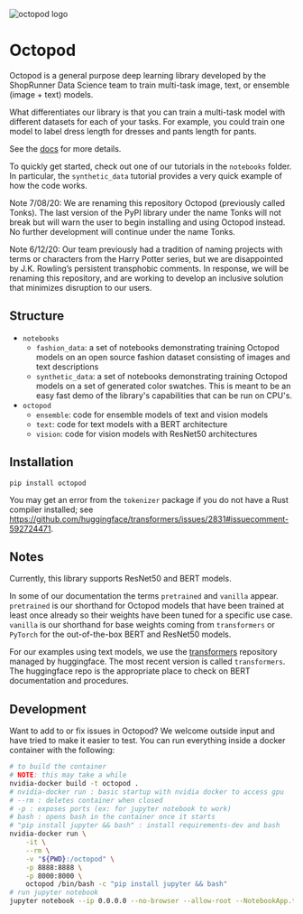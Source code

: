 ![octopod logo](https://net-shoprunner-scratch-data-science.s3.amazonaws.com/msugimura/octopod/octopod_small.jpg)

# Octopod

Octopod is a general purpose deep learning library developed by the ShopRunner Data Science team to train multi-task image, text, or ensemble (image + text) models.

What differentiates our library is that you can train a multi-task model with different datasets for each of your tasks. For example, you could train one model to label dress length for dresses and pants length for pants.

See the [docs](https://octopod.readthedocs.io/en/latest/) for more details.

To quickly get started, check out one of our tutorials in the `notebooks` folder. In particular, the `synthetic_data` tutorial provides a very quick example of how the code works.

Note 7/08/20: We are renaming this repository Octopod (previously called Tonks). The last version of the PyPI library under the name Tonks will not break but will warn the user to begin installing and using Octopod instead. No further development will continue under the name Tonks.

Note 6/12/20: Our team previously had a tradition of naming projects with terms or characters from the Harry Potter series, but we are disappointed by J.K. Rowling’s persistent transphobic comments. In response, we will be renaming this repository, and are working to develop an inclusive solution that minimizes disruption to our users.

## Structure
- `notebooks`
    - `fashion_data`: a set of notebooks demonstrating training Octopod models on an open source fashion dataset consisting of images and text descriptions
    - `synthetic_data`: a set of notebooks demonstrating training Octopod models on a set of generated color swatches. This is meant to be an easy fast demo of the library's capabilities that can be run on CPU's.
- `octopod`
    - `ensemble`: code for ensemble models of text and vision models
    - `text`: code for text models with a BERT architecture
    - `vision`: code for vision models with ResNet50 architectures

## Installation 
```
pip install octopod
```

You may get an error from the `tokenizer` package if you do not have a Rust compiler installed; see https://github.com/huggingface/transformers/issues/2831#issuecomment-592724471.

## Notes
Currently, this library supports ResNet50 and BERT models.

In some of our documentation the terms `pretrained` and `vanilla` appear. `pretrained` is our shorthand for Octopod models that have been trained at least once already so their weights have been tuned for a specific use case. `vanilla` is our shorthand for base weights coming from `transformers` or `PyTorch` for the out-of-the-box BERT and ResNet50 models.

For our examples using text models, we use the [transformers](https://github.com/huggingface/transformers) repository managed by huggingface. The most recent version is called `transformers`. The huggingface repo is the appropriate place to check on BERT documentation and procedures.

## Development

Want to add to or fix issues in Octopod? We welcome outside input and have tried to make it easier to test. You can run everything inside a docker container with the following:

```bash
# to build the container
# NOTE: this may take a while
nvidia-docker build -t octopod .
# nvidia-docker run : basic startup with nvidia docker to access gpu
# --rm : deletes container when closed
# -p : exposes ports (ex: for jupyter notebook to work)
# bash : opens bash in the container once it starts
# "pip install jupyter && bash" : install requirements-dev and bash
nvidia-docker run \
    -it \
    --rm \
    -v "${PWD}:/octopod" \
    -p 8888:8888 \
    -p 8000:8000 \
    octopod /bin/bash -c "pip install jupyter && bash"
# run jupyter notebook
jupyter notebook --ip 0.0.0.0 --no-browser --allow-root --NotebookApp.token='' --NotebookApp.password=''
```